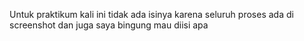 Untuk praktikum kali ini tidak ada isinya karena seluruh proses ada di screenshot dan juga saya bingung mau diisi apa


